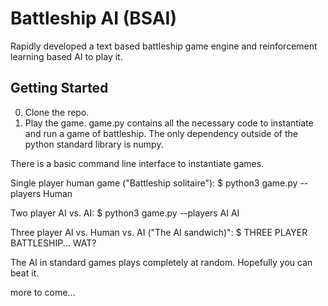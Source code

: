 # Battleship AI (BSAI)

Rapidly developed a text based battleship game engine and reinforcement learning based AI to play it.

## Getting Started

0. Clone the repo.
1. Play the game. game.py contains all the necessary code to instantiate and run a game of battleship. The only dependency outside of the python standard library is numpy.

There is a basic command line interface to instantiate games.

Single player human game ("Battleship solitaire"):
$ python3 game.py --players Human

Two player AI vs. AI:
$ python3 game.py --players AI AI

Three player AI vs. Human vs. AI ("The AI sandwich)":
$ THREE PLAYER BATTLESHIP... WAT?

The AI in standard games plays completely at random. Hopefully you can beat it.

more to come...
